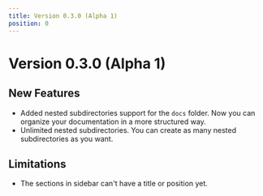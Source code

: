 ```yaml
---
title: Version 0.3.0 (Alpha 1)
position: 0
---
```


# Version 0.3.0 (Alpha 1)

## New Features

- Added nested subdirectories support for the `docs` folder. Now you can organize your documentation in a more structured way.
- Unlimited nested subdirectories. You can create as many nested subdirectories as you want.


## Limitations

- The sections in sidebar can't have a title or position yet.


